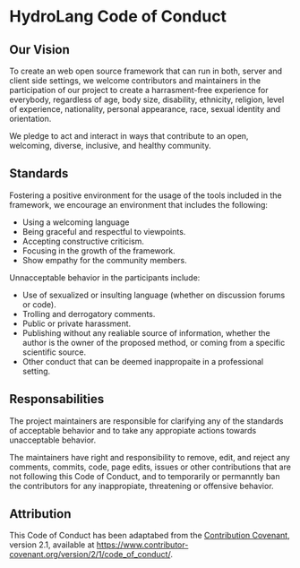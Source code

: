 # HydroLang Code of Conduct
## Our Vision
To create an web open source framework that can run in both, server and client side settings, we welcome contributors and maintainers in the participation of our project to create a harrasment-free experience for everybody, regardless of age, body size, disability, ethnicity, religion, level of experience, nationality, personal appearance, race, sexual identity and orientation.

We pledge to act and interact in ways that contribute to an open, welcoming, diverse, inclusive, and healthy community.

## Standards
Fostering a positive environment for the usage of the tools included in the framework, we encourage an environment that includes the following:
* Using a welcoming language
* Being graceful and respectful to viewpoints.
* Accepting constructive criticism.
* Focusing in the growth of the framework.
* Show empathy for the community members.

Unnacceptable behavior in the participants include:
* Use of sexualized or insulting language (whether on discussion forums or code).
* Trolling and derrogatory comments.
* Public or private harassment.
* Publishing without any realiable source of information, whether the author is the owner of the proposed method, or coming from a specific scientific source.
* Other conduct that can be deemed inappropaite in a professional setting.

## Responsabilities
The project maintainers are responsible for clarifying any of the standards of acceptable behavior and to take any appropiate actions towards unacceptable behavior.

The maintainers have right and responsibility to remove, edit, and reject any comments, commits, code, page edits, issues or other contributions that are not following this Code of Conduct, and to temporarily or permanntly ban the contributors for any inappropiate, threatening or offensive behavior.

## Attribution
This Code of Conduct has been adaptabed from the [Contribution Covenant](https://www.contributor-covenant.org/), version 2.1, available at https://www.contributor-covenant.org/version/2/1/code_of_conduct/.
